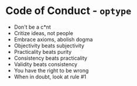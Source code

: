 # Code of Conduct - `optype`

- Don't be a c*nt
- Critize ideas, not people
- Embrace axioms, abolish dogma
- Objectivity beats subjectivity
- Practicality beats purity
- Consistency beats practicality
- Validity beats consistency
- You have the right to be wrong
- When in doubt, look at rule #1
